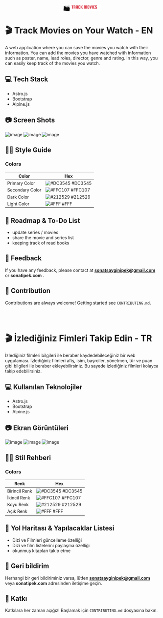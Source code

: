 <p align="center" width="100%">
    <img width="25%" src="https://raw.githubusercontent.com/sonatipek/track-the-movies/main/public/logo.svg"> 
</p>


# 🎬 Track Movies on Your Watch - EN
A web application where you can save the movies you watch with their information. You can add the movies you have watched with information such as poster, name, lead roles, director, genre and rating. In this way, you can easily keep track of the movies you watch.

## 💻 Tech Stack
- Astro.js
- Bootstrap
- Alpine.js

## 📷 Screen Shots
![image](https://github.com/sonatipek/track-the-movies/assets/80075444/a756e9d8-24c6-419b-9ac7-793516074e77)
![image](https://github.com/sonatipek/track-the-movies/assets/80075444/3733bc15-cc09-451b-a592-bfb3acc4e98e)
![image](https://github.com/sonatipek/track-the-movies/assets/80075444/8328e49f-c29d-43ab-9043-0e57294e627a)



## 💅🏼 Style Guide
### Colors

| Color             | Hex                                                               |
| ----------------- | ------------------------------------------------------------------ |
| Primary Color | ![#DC3545](https://placehold.co/10x10/dc3545/dc3545) #DC3545 |
| Secondary Color | ![#FFC107](https://placehold.co/10x10/ffc107/ffc107) #FFC107 |
| Dark Color | ![#212529](https://placehold.co/10x10/212529/212529) #212529 |
| Light Color | ![#FFF](https://placehold.co/10x10/white/white) #FFF | 

## 📍 Roadmap & To-Do List
- update series / movies
- share the movie and series list
- keeping track of read books
  
## 🌟 Feedback
If you have any feedback, please contact at **sonatsayginipek@gmail.com** or **sonatipek.com** .

## 🤝 Contribution
Contributions are always welcome!
Getting started see `CONTRIBUTING.md`.

<br><br>

# 🎬 İzlediğiniz Fimleri Takip Edin - TR
İzlediğiniz filmleri bilgileri ile beraber kaydedebileceğiniz bir web uygulaması. İzlediğiniz filmleri afiş, isim, başroller, yönetmen, tür ve puan gibi bilgileri ile beraber ekleyebilirsiniz. Bu sayede izlediğiniz filmleri kolayca takip edebilirsiniz.

## 💻 Kullanılan Teknolojiler
- Astro.js
- Bootstrap
- Alpine.js

## 📷 Ekran Görüntüleri
![image](https://github.com/sonatipek/track-the-movies/assets/80075444/a756e9d8-24c6-419b-9ac7-793516074e77)
![image](https://github.com/sonatipek/track-the-movies/assets/80075444/3733bc15-cc09-451b-a592-bfb3acc4e98e)
![image](https://github.com/sonatipek/track-the-movies/assets/80075444/8328e49f-c29d-43ab-9043-0e57294e627a)

## 💅🏼 Stil Rehberi
### Colors

| Renk             | Hex                                                               |
| ----------------- | ------------------------------------------------------------------ |
| Birincil Renk | ![#DC3545](https://placehold.co/10x10/dc3545/dc3545) #DC3545 |
| İkincil Renk | ![#FFC107](https://placehold.co/10x10/ffc107/ffc107) #FFC107 |
| Koyu Renk | ![#212529](https://placehold.co/10x10/212529/212529) #212529 |
| Açık Renk | ![#FFF](https://placehold.co/10x10/white/white) #FFF | 
## 📍 Yol Haritası & Yapılacaklar Listesi
- Dizi ve Filmleri güncelleme özelliği
- Dizi ve film listelerini paylaşma özelliği
- okunmuş kitapları takip etme

## 🌟 Geri bildirim
Herhangi bir geri bildiriminiz varsa, lütfen **sonatsayginipek@gmail.com** veya **sonatipek.com** adresinden iletişime geçin.

## 🤝 Katkı
Katkılara her zaman açığız!
Başlamak için `CONTRIBUTING.md` dosyasına bakın.
